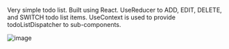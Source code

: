 Very simple todo list.
Built using React. UseReducer to ADD, EDIT, DELETE, and SWITCH todo list items.
UseContext is used to provide todoListDispatcher to sub-components.

![image](https://github.com/user-attachments/assets/0b02eeb1-56ff-4886-9704-29fcccfdab2a)

